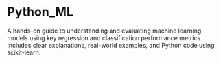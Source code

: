 # Python_ML
A hands-on guide to understanding and evaluating machine learning models using key regression and classification performance metrics. Includes clear explanations, real-world examples, and Python code using scikit-learn.
